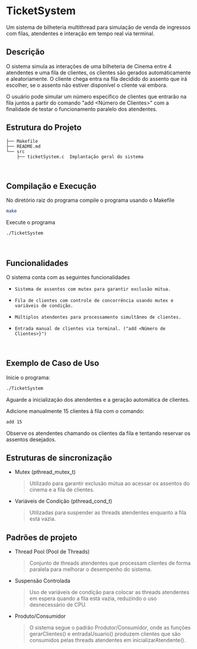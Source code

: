 # TicketSystem
Um sistema de bilheteria multithread para simulação de venda de ingressos com filas, atendentes e interação em tempo real via terminal.

## Descrição
O sistema simula as interações de uma bilheteria de Cinema entre 4 atendentes e uma fila de clientes, os clientes são gerados automáticamente e aleatoriamente. O cliente chega entra na fila decidido do assento que irá escolher, se o assento não estiver disponível o cliente vai embora.

O usuário pode simular um número específico de clientes que entrarão na fila juntos a partir do comando "add <Número de Clientes>" com a finalidade de testar o funcionamento paralelo dos atendentes.

## Estrutura do Projeto
```
├── Makefile
├── README.md
└── src
    ├── ticketSystem.c  Implantação geral do sistema
```
&nbsp; &nbsp; &nbsp;

## Compilação e Execução

No diretório raiz do programa compile o programa usando o Makefile
```bash
make
```
Execute o programa
```bash
./TicketSystem
```
&nbsp; &nbsp; &nbsp;

## Funcionalidades
O sistema conta com as seguintes funcionalidades

- `Sistema de assentos com mutex para garantir exclusão mútua.`

- `Fila de clientes com controle de concorrência usando mutex e variáveis de condição.`

- `Múltiplos atendentes para processamento simultâneo de clientes.`

- `Entrada manual de clientes via terminal. ("add <Número de Clientes>}")`

&nbsp; &nbsp; &nbsp;

## Exemplo de Caso de Uso

Inicie o programa:

```bash
./TicketSystem
```

Aguarde a inicialização dos atendentes e a geração automática de clientes.

Adicione manualmente 15 clientes à fila com o comando:

```bash
add 15
```

Observe os atendentes chamando os clientes da fila e tentando reservar os assentos desejados.

## Estruturas de sincronização

- Mutex (pthread_mutex_t)

    > Utilizado para garantir exclusão mútua ao acessar os assentos do cinema e a fila de clientes.

- Variáveis de Condição (pthread_cond_t)

    > Utilizadas para suspender as threads atendentes enquanto a fila está vazia.

## Padrões de projeto

- Thread Pool (Pool de Threads)

    > Conjunto de threads atendentes que processam clientes de forma paralela para melhorar o desempenho do sistema.

- Suspensão Controlada

    > Uso de variáveis de condição para colocar as threads atendentes em espera quando a fila está vazia, reduzindo o uso desnecessário de CPU.

- Produto/Consumidor

    > O sistema segue o padrão Produtor/Consumidor, onde as funções gerarClientes() e entradaUsuario() produzem clientes que são consumidos pelas threads atendentes em inicializarAtendente().